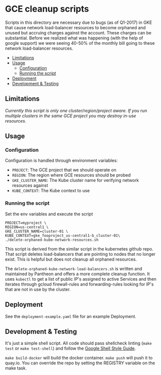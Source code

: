 GCE cleanup scripts
===================

Scripts in this directory are necessary due to bugs (as of Q1-2017) in GKE that
cause network load-balancer resources to become orphaned and unused but
accruing charges against the account. These charges can be substantial. Before
we realized what was happening (with the help of google support) we were seeing
40-50% of the monthly bill going to these network load-balancer resources.

<!-- toc -->

- [Limitations](#limitations)
- [Usage](#usage)
  * [Configuration](#configuration)
  * [Running the script](#running-the-script)
- [Deployment](#deployment)
- [Development & Testing](#development--testing)

<!-- tocstop -->

Limitations
-----------

*Currently this script is only one cluster/region/project aware. If you run 
multiple clusters in the same GCE project you may destroy in-use resources.*

Usage
-----

### Configuration

Configuration is handled through environment variables:

- `PROJECT`: The GCE project that we should operate on
- `REGION`: The region where GCE resources should be probed
- `GKE_CLUSTER_NAME`: The Kube cluster name for verifying network resources against
- `KUBE_CONTEXT`: The Kube context to use

### Running the script

Set the env variables and execute the script
```
PROJECT=myproject \
REGION=us-central1 \
GKE_CLUSTER_NAME=cluster-01 \
KUBE_CONTEXT=gke_fooproject_us-central1-b_cluster-01\
./delete-orphaned-kube-network-resources.sh

```

This script is derived from the similar script in the kubernetes github repo. 
That script deletes load-balancers that are pointing to nodes that no longer 
exist. This is helpful but does not cleanup all orphaned resources.

The `delete-orphaned-kube-network-load-balancers.sh` is written and maintained
by Pantheon and offers a more complete cleanup function. It uses `kubectl` to
get a list of public IP's assigned to active Services and then iterates through
gcloud firewall-rules and forwarding-rules looking for IP's that are not in use
by the cluster.


Deployment
----------

See the `deployment-example.yaml` file for an example Deployment.


Development & Testing
---------------------

It's just a simple shell script. All code should pass shellcheck linting
(`make test` or `make test-shell`) and follow the
[Google Shell Style Guide](https://google.github.io/styleguide/shell.xml).

`make build-docker` will build the docker container. `make push` will push
it to quay.io. You can override the repo by setting the REGISTRY variable on 
the make task.
